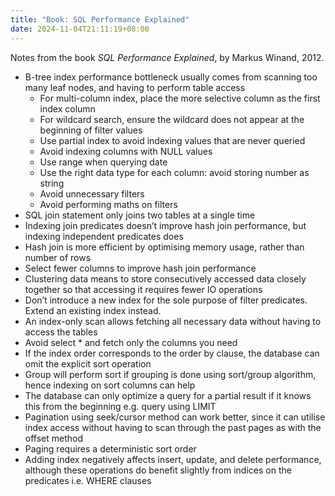 ```yaml
---
title: "Book: SQL Performance Explained"
date: 2024-11-04T21:11:19+08:00
---
```


Notes from the book *SQL Performance Explained*, by Markus Winand, 2012.

- B-tree index performance bottleneck usually comes from scanning too many leaf nodes, and having to perform table access
  - For multi-column index, place the more selective column as the first index column
  - For wildcard search, ensure the wildcard does not appear at the beginning of filter values
  - Use partial index to avoid indexing values that are never queried
  - Avoid indexing columns with NULL values
  - Use range when querying date
  - Use the right data type for each column: avoid storing number as string
  - Avoid unnecessary filters
  - Avoid performing maths on filters
- SQL join statement only joins two tables at a single time
- Indexing join predicates doesn’t improve hash join performance, but indexing independent predicates does
- Hash join is more efficient by optimising memory usage, rather than number of rows
- Select fewer columns to improve hash join performance
- Clustering data means to store consecutively accessed data closely together so that accessing it requires fewer IO operations
- Don’t introduce a new index for the sole purpose of filter predicates. Extend an existing index instead.
- An index-only scan allows fetching all necessary data without having to access the tables
- Avoid select * and fetch only the columns you need
- If the index order corresponds to the order by clause, the database can omit the explicit sort operation
- Group will perform sort if grouping is done using sort/group algorithm, hence indexing on sort columns can help
- The database can only optimize a query for a partial result if it knows this from the beginning e.g. query using LIMIT
- Pagination using seek/cursor method can work better, since it can utilise index access without having to scan through the past pages as with the offset method
- Paging requires a deterministic sort order
- Adding index negatively affects insert, update, and delete performance, although these operations do benefit slightly from indices on the predicates i.e. WHERE clauses

